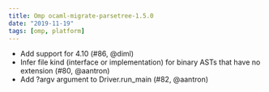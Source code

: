 ```yaml
---
title: Omp ocaml-migrate-parsetree-1.5.0
date: "2019-11-19"
tags: [omp, platform]
---
```


- Add support for 4.10 (#86, @diml)
- Infer file kind (interface or implementation) for binary ASTs that
  have no extension (#80, @aantron)
- Add ?argv argument to Driver.run_main (#82, @aantron)
